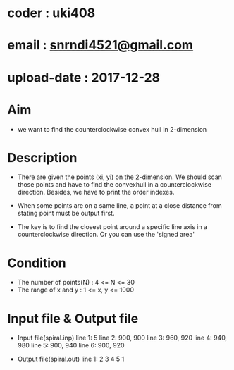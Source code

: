 # coder : uki408
# email : snrndi4521@gmail.com
# upload-date : 2017-12-28

# Aim
- we want to find the counterclockwise convex hull in 2-dimension

# Description
- There are given the points (xi, yi) on the 2-dimension. We should scan those points and have to find
the convexhull in a counterclockwise direction. Besides, we have to print the order indexes.

- When some points are on a same line, a point at a close distance from stating point must be output first.
- The key is to find the closest point around a specific line axis in a counterclockwise direction. Or you
can use the 'signed area'

# Condition
- The number of points(N) : 4 <= N <= 30
- The range of x and y : 1 <= x, y <= 1000

# Input file & Output file
- Input file(spiral.inp)
line 1: 5
line 2: 900, 900
line 3: 960, 920
line 4: 940, 980
line 5: 900, 940
line 6: 900, 920

- Output file(spiral.out)
line 1:  2 3 4 5 1
